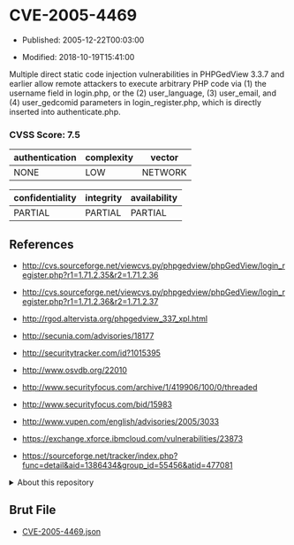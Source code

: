 # CVE-2005-4469

- Published: 2005-12-22T00:03:00

- Modified: 2018-10-19T15:41:00

Multiple direct static code injection vulnerabilities in PHPGedView 3.3.7 and earlier allow remote attackers to execute arbitrary PHP code via (1) the username field in login.php, or the (2) user_language, (3) user_email, and (4) user_gedcomid parameters in login_register.php, which is directly inserted into authenticate.php.

### CVSS Score: **7.5**

| authentication | complexity | vector |
| --- | --- | --- |
| NONE | LOW | NETWORK |

| confidentiality | integrity | availability |
| --- | --- | --- |
| PARTIAL | PARTIAL | PARTIAL |

## References

* http://cvs.sourceforge.net/viewcvs.py/phpgedview/phpGedView/login_register.php?r1=1.71.2.35&r2=1.71.2.36

* http://cvs.sourceforge.net/viewcvs.py/phpgedview/phpGedView/login_register.php?r1=1.71.2.36&r2=1.71.2.37

* http://rgod.altervista.org/phpgedview_337_xpl.html

* http://secunia.com/advisories/18177

* http://securitytracker.com/id?1015395

* http://www.osvdb.org/22010

* http://www.securityfocus.com/archive/1/419906/100/0/threaded

* http://www.securityfocus.com/bid/15983

* http://www.vupen.com/english/advisories/2005/3033

* https://exchange.xforce.ibmcloud.com/vulnerabilities/23873

* https://sourceforge.net/tracker/index.php?func=detail&aid=1386434&group_id=55456&atid=477081

<details>
<summary>About this repository</summary> 

  This repository is part of the project [Live Hack CVE](https://github.com/Live-Hack-CVE). Main website can be found [www.live-hack.org](https://www.live-hack.org) 
  
  Made by [Sn0wAlice](https://github.com/Sn0wAlice) for the people that care about security and need to have a feed of the latest CVEs. Hope you enjoy it, don't forget to star the repo and follow me on [Twitter](https://twitter.com/Sn0wAlice) and [Github](https://github.com/Sn0wAlice). And that is my [personnal website](https://www.alice-snow.me/)

  - [Home Page](https://github.com/Live-Hack-CVE)
  - [Framework](https://github.com/Live-Hack-CVE/cve-framework)
  - [CVE database](https://github.com/Live-Hack-CVE/full_database)
  - [Changelog](https://github.com/Live-Hack-CVE/Changelog)
</details>

## Brut File

* [CVE-2005-4469.json](https://raw.githubusercontent.com/Live-Hack-CVE/full_database/main/cves/2005/CVE-2005-4469.json)

